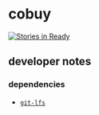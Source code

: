 # cobuy

[![Stories in Ready](https://badge.waffle.io/enspiral-root-systems/cobuy.png?label=ready&title=Ready)](http://waffle.io/enspiral-root-systems/cobuy)

## developer notes

### dependencies

- [`git-lfs`](https://git-lfs.github.com/)
